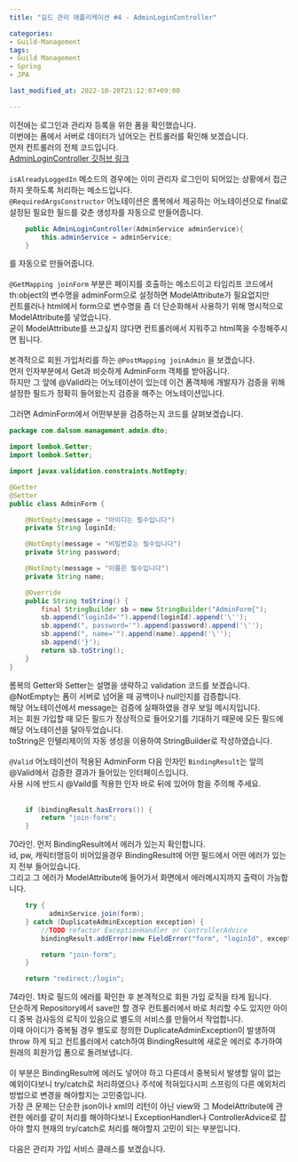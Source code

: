 ```yaml
---
title: "길드 관리 애플리케이션 #4 - AdminLoginController"

categories:
- Guild-Management
tags:
- Guild Management
- Spring
- JPA

last_modified_at: 2022-10-20T21:12:07+09:00

---
```


이전에는 로그인과 관리자 등록을 위한 폼을 확인했습니다.  
이번에는 폼에서 서버로 데이터가 넘어오는 컨트롤러를 확인해 보겠습니다.  
먼저 컨트롤러의 전체 코드입니다.  
[AdminLoginController 깃허브 링크](https://github.com/Sadowbass/dalsom-management-application/blob/main/src/main/java/com/dalsom/management/admin/controller/AdminLoginController.java)  
<br>
`isAlreadyLoggedIn` 메소드의 경우에는 이미 관리자 로그인이 되어있는 상황에서 접근하지 못하도록 처리하는 메소드입니다.  
`@RequiredArgsConstructor` 어노테이션은 롬복에서 제공하는 어노테이션으로 final로 설정된 필요한 필드를 갖춘 생성자를 자동으로 만들어줍니다.  
```java
    public AdminLoginController(AdminService adminService){
        this.adminService = adminService;
    }
```
를 자동으로 만들어줍니다.  
<br>
`@GetMapping joinForm` 부분은 페이지를 호출하는 메소드이고 타임리프 코드에서 th:object의 변수명을 adminForm으로 설정하면 ModelAttribute가 필요없지만  
컨트롤러나 html에서 form으로 변수명을 좀 더 단순화해서 사용하기 위해 명시적으로 ModelAttribute를 넣었습니다.  
굳이 ModelAttribute를 쓰고싶지 않다면 컨트롤러에서 지워주고 html쪽을 수정해주시면 됩니다.  
<br>
본격적으로 회원 가입처리를 하는 `@PostMapping joinAdmin` 을 보겠습니다.  
먼저 인자부분에서 Get과 비슷하게 AdminForm 객체를 받아옵니다.  
하지만 그 앞에 @Valid라는 어노테이션이 있는데 이건 폼객체에 개발자가 검증을 위해 설정한 필드가 정확히 들어왔는지 검증을 해주는 어노테이션입니다.  
<br>
그러면 AdminForm에서 어떤부분을 검증하는지 코드를 살펴보겠습니다.

```java
package com.dalsom.management.admin.dto;

import lombok.Getter;
import lombok.Setter;

import javax.validation.constraints.NotEmpty;

@Getter
@Setter
public class AdminForm {

    @NotEmpty(message = "아이디는 필수입니다")
    private String loginId;

    @NotEmpty(message = "비밀번호는 필수입니다")
    private String password;

    @NotEmpty(message = "이름은 필수입니다")
    private String name;

    @Override
    public String toString() {
        final StringBuilder sb = new StringBuilder("AdminForm{");
        sb.append("loginId='").append(loginId).append('\'');
        sb.append(", password='").append(password).append('\'');
        sb.append(", name='").append(name).append('\'');
        sb.append('}');
        return sb.toString();
    }
}
```
롬복의 Getter와 Setter는 설명을 생략하고 validation 코드를 보겠습니다.  
@NotEmpty는 폼이 서버로 넘어올 때 공백이나 null인지를 검증합니다.  
해당 어노테이션에서 message는 검증에 실패하였을 경우 보일 메시지입니다.  
저는 회원 가입할 때 모든 필드가 정상적으로 들어오기를 기대하기 때문에 모든 필드에 해당 어노테이션을 달아두었습니다.  
toString은 인텔리제이의 자동 생성을 이용하여 StringBuilder로 작성하였습니다.  
<br>
`@Valid` 어노테이션이 적용된 AdminForm 다음 인자인 `BindingResult`는 
앞의 @Valid에서 검증한 결과가 들어있는 인터페이스입니다.  
사용 시에 반드시 @Vaild를 적용한 인자 바로 뒤에 있어야 함을 주의해 주세요.  
<br>
```java
    if (bindingResult.hasErrors()) {
        return "join-form";
    }
```
70라인. 먼저 BindingResult에서 에러가 있는지 확인합니다.  
id, pw, 캐릭터명등이 비어있을경우 BindingResult에 어떤 필드에서 어떤 에러가 있는지 전부 들어있습니다.  
그리고 그 에러가 ModelAttribute에 들어가서 화면에서 에러메시지까지 출력이 가능합니다.  
```java
    try {
          adminService.join(form);
    } catch (DuplicateAdminException exception) {
        //TODO refactor ExceptionHandler or ControllerAdvice
        bindingResult.addError(new FieldError("form", "loginId", exception.getMessage()));

        return "join-form";
    }

    return "redirect:/login";
```
74라인. 1차로 필드의 에러를 확인한 후 본격적으로 회원 가입 로직을 타게 됩니다.  
단순하게 Repository에서 save만 할 경우 컨트롤러에서 바로 처리할 수도 있지만 아이디 중복 검사등의 로직이 있음으로 
별도의 서비스를 만들어서 작업합니다.  
이때 아이디가 중복될 경우 별도로 정의한 DuplicateAdminException이 발생하여 throw 하게 되고 컨트롤러에서 catch하여 
BindingResult에 새로운 에러로 추가하여 원래의 회원가입 폼으로 돌려보냅니다.  
<br>
이 부분은 BindingResult에 에러도 넣어야 하고 다른데서 중복되서 발생할 일이 없는 예외이다보니 
try/catch로 처리하였으나 주석에 적혀있다시피 스프링의 다른 예외처리 방법으로 변경을 해야할지는 고민중입니다.  
가장 큰 문제는 단순한 json이나 xml의 리턴이 아닌 view와 그 ModelAttribute에 관련한 에러를 같이 처리를 해야하다보니 
ExceptionHandler나 ControllerAdvice로 잡아야 할지 현재의 try/catch로 처리를 해야할지 고민이 되는 부분입니다.  
<br>
다음은 관리자 가입 서비스 클래스를 보겠습니다.